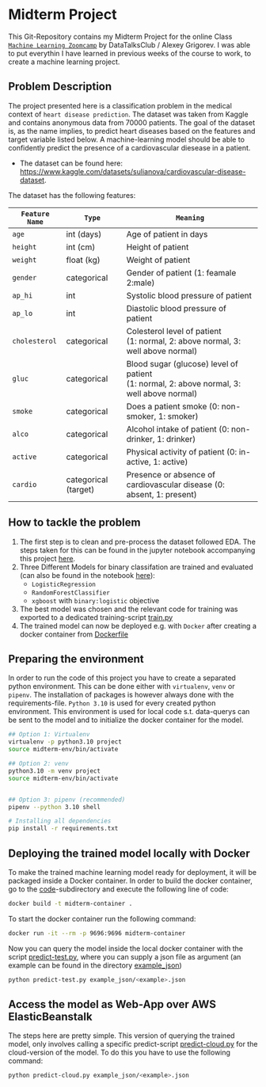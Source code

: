 # Midterm Project

This Git-Repository contains my Midterm Project for the online Class [`Machine Learning Zoomcamp`](https://github.com/DataTalksClub/machine-learning-zoomcamp) by DataTalksClub / Alexey Grigorev. I was able to put everythin I have learned in previous weeks of the course to work, to create a machine learning project.


## Problem Description

The project presented here is a classification problem in the medical context of `heart disease prediction`. The dataset was taken from Kaggle and contains anonymous data from 70000 patients. The goal of the dataset is, as the name implies, to predict heart diseases based on the features and target variable listed below. A machine-learning model should be able to confidently predict the presence of a cardiovascular diesease in a patient. 

- The dataset can be found here: https://www.kaggle.com/datasets/sulianova/cardiovascular-disease-dataset.

The dataset has the following features:

| **`Feature Name`** | **`Type`**           | **`Meaning`**                          |
| ------------------ | -------------------- | -------------------------------------- |
| `age`              | int (days)           | Age of patient in days                 |
| `height`           | int (cm)             | Height of patient                      |
| `weight`           | float (kg)           | Weight of patient                      |
| `gender`           | categorical          | Gender of patient (1: feamale 2:male)  |
| `ap_hi`            | int                  | Systolic blood pressure of patient     |
| `ap_lo`            | int                  | Diastolic blood pressure of patient    |
| `cholesterol`      | categorical          | Colesterol level of patient <br>(1: normal, 2: above normal, 3: well above normal) |
| `gluc`             | categorical          | Blood sugar (glucose) level of patient <br>(1: normal, 2: above normal, 3: well above normal) |
| `smoke`            | categorical          | Does a patient smoke (0: non-smoker, 1: smoker) |
| `alco`             | categorical          | Alcohol intake of patient (0: non-drinker, 1: drinker) |
| `active`           | categorical          | Physical activity of patient (0: in-active, 1: active) |
| `cardio`           | categorical (target) | Presence or absence of cardiovascular disease (0: absent, 1: present) |


## How to tackle the problem
1. The first step is to clean and pre-process the dataset followed EDA. The steps taken for this can be found in the jupyter notebook accompanying this project [here](./project/notebook.ipynb).
2. Three Different Models for binary classifation are trained and evaluated (can also be found in the notebook [here](./project/notebook.ipynb)):
    - `LogisticRegression`
    - `RandomForestClassifier`
    - `xgboost` with `binary:logistic` objective
3. The best model was chosen and the relevant code for training was exported to a dedicated training-script [train.py](./project/train.py)
4. The trained model can now be deployed e.g. with `Docker` after creating a docker container from [Dockerfile](./project/Dockerfile)


## Preparing the environment
In order to run the code of this project you have to create a separated python environment. This can be done either with `virtualenv`, `venv` or `pipenv`. The installation of packages is however always done with the requirements-file. `Python 3.10` is used for every created python environment. This environment is used for local code s.t. data-querys can be sent to the model and to initialize the docker container for the model.
```bash
## Option 1: Virtualenv
virtualenv -p python3.10 project
source midterm-env/bin/activate

## Option 2: venv
python3.10 -m venv project
source midterm-env/bin/activate


## Option 3: pipenv (recommended)
pipenv --python 3.10 shell

# Installing all dependencies
pip install -r requirements.txt 
```

## Deploying the trained model locally with Docker
To make the trained machine learning model ready for deployment, it will be packaged inside a Docker container. In order to build the docker container, go to the [code](./project/)-subdirectory and execute the following line of code:
```bash
docker build -t midterm-container .
```

To start the docker container run the following command:
```bash
docker run -it --rm -p 9696:9696 midterm-container
```

Now you can query the model inside the local docker container with the script [predict-test.py](./project/predict-test.py), where you can supply a json file as argument (an example can be found in the directory [example_json](./project/example_json/))
```bash
python predict-test.py example_json/<example>.json
```

## Access the model as Web-App over AWS ElasticBeanstalk
The steps here are pretty simple. This version of querying the trained model, only involves calling a specific predict-script [predict-cloud.py](./project/predict-cloud.py) for the cloud-version of the model. To do this you have to use the following command:

```bash
python predict-cloud.py example_json/<example>.json
``` 

